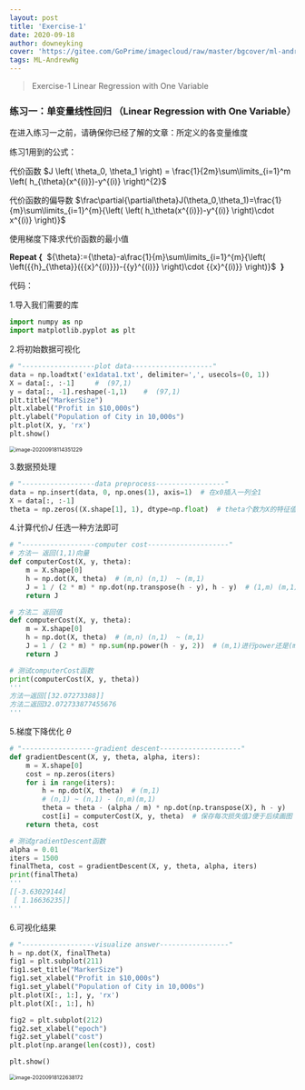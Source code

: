 ```yaml
---
layout: post
title: 'Exercise-1'
date: 2020-09-18
author: downeyking
cover: 'https://gitee.com/GoPrime/imagecloud/raw/master/bgcover/ml-andrewng.png'
tags: ML-AndrewNg
---
```


> Exercise-1 Linear Regression with One Variable



### 练习一：单变量线性回归 （Linear Regression with One Variable）

在进入练习一之前，请确保你已经了解的文章：所定义的各变量维度

练习1用到的公式：

代价函数    $J \left( \theta_0, \theta_1 \right) = \frac{1}{2m}\sum\limits_{i=1}^m \left( h_{\theta}(x^{(i)})-y^{(i)} \right)^{2}$

代价函数的偏导数    $\frac\partial{\partial\theta}J(\theta_0,\theta_1)=\frac{1}{m}\sum\limits_{i=1}^{m}{\left( \left( h_\theta(x^{(i)})-y^{(i)} \right)\cdot x^{(i)} \right)}$

使用梯度下降求代价函数的最小值

**Repeat {**
​           	   ${\theta}:={\theta}-a\frac{1}{m}\sum\limits_{i=1}^{m}{\left( \left({{h}_{\theta}}({{x}^{(i)}})-{{y}^{(i)}} \right)\cdot {{x}^{(i)}} \right)}$
​               **}**

代码：

1.导入我们需要的库

```python
import numpy as np
import matplotlib.pyplot as plt
```

2.将初始数据可视化

```python
# "------------------plot data--------------------"
data = np.loadtxt('ex1data1.txt', delimiter=',', usecols=(0, 1))
X = data[:, :-1]     #  (97,1)
y = data[:, -1].reshape(-1,1)    #  (97,1)
plt.title("MarkerSize")
plt.xlabel("Profit in $10,000s")
plt.ylabel("Population of City in 10,000s")
plt.plot(X, y, 'rx')
plt.show()
```

<img src="https://gitee.com/GoPrime/imagecloud/raw/master/img/image-20200918114351229.png" alt="image-20200918114351229" style="zoom:65%;" />

3.数据预处理

```python
# "------------------data preprocess-----------------"
data = np.insert(data, 0, np.ones(1), axis=1)  # 在x0插入一列全1
X = data[:, :-1]
theta = np.zeros((X.shape[1], 1), dtype=np.float)  # theta个数为X的特征值个数 (2,1)
```

4.计算代价$J$  任选一种方法即可

```python
# "------------------computer cost--------------------"
# 方法一 返回(1,1)向量
def computerCost(X, y, theta):
    m = X.shape[0]
    h = np.dot(X, theta)  # (m,n) (n,1)  ~ (m,1)
    J = 1 / (2 * m) * np.dot(np.transpose(h - y), h - y)  # (1,m) (m,1) ~ (1,1)
    return J
```

```python
# 方法二 返回值
def computerCost(X, y, theta):
    m = X.shape[0]
    h = np.dot(X, theta)  # (m,n) (n,1)  ~ (m,1)
    J = 1 / (2 * m) * np.sum(np.power(h - y, 2))  # (m,1)进行power还是(m,1) sum对列向量求和返回值
    return J
```

```python
# 测试computerCost函数
print(computerCost(X, y, theta)) 
'''
方法一返回[[32.07273388]]
方法二返回32.072733877455676
'''
```

5.梯度下降优化 $\theta$

```python
# "------------------gradient descent--------------------"
def gradientDescent(X, y, theta, alpha, iters):
    m = X.shape[0]
    cost = np.zeros(iters)
    for i in range(iters):
        h = np.dot(X, theta)  # (m,1)
        # (n,1) ~ (n,1) - (n,m)(m,1)
        theta = theta - (alpha / m) * np.dot(np.transpose(X), h - y)
        cost[i] = computerCost(X, y, theta)  # 保存每次损失值J便于后续画图
    return theta, cost
```

```python
# 测试gradientDescent函数
alpha = 0.01
iters = 1500
finalTheta, cost = gradientDescent(X, y, theta, alpha, iters)
print(finalTheta)
'''
[[-3.63029144]
 [ 1.16636235]]
'''
```

6.可视化结果

```python
# "------------------visualize answer-----------------"
h = np.dot(X, finalTheta)
fig1 = plt.subplot(211)
fig1.set_title("MarkerSize")
fig1.set_xlabel("Profit in $10,000s")
fig1.set_ylabel("Population of City in 10,000s")
plt.plot(X[:, 1:], y, 'rx')
plt.plot(X[:, 1:], h)

fig2 = plt.subplot(212)
fig2.set_xlabel("epoch")
fig2.set_ylabel("cost")
plt.plot(np.arange(len(cost)), cost)

plt.show()
```

<img src="https://gitee.com/GoPrime/imagecloud/raw/master/img/image-20200918122638172.png" alt="image-20200918122638172" style="zoom:65%;" />